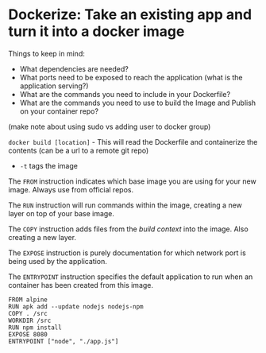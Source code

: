 # Dockerize: Take an existing app and turn it into a docker image

Things to keep in mind:

- What dependencies are needed?
- What ports need to be exposed to reach the application (what is the application serving?)
- What are the commands you need to include in your Dockerfile?
- What are the commands you need to use to build the Image and Publish on your container repo?

(make note about using sudo vs adding user to docker group)

`docker build [location]` - This will read the Dockerfile and containerize the contents (can be a url to a remote git repo)

- `-t` tags the image

The `FROM` instruction indicates which base image you are using for your new image. Always use from official repos.

The `RUN` instruction will run commands within the image, creating a new layer on top of your base image.

The `COPY` instruction adds files from the _build context_ into the image. Also creating a new layer.

The `EXPOSE` instruction is purely documentation for which network port is being used by the application.

The `ENTRYPOINT` instruction specifies the default application to run when an container has been created from this image.

```
FROM alpine
RUN apk add --update nodejs nodejs-npm
COPY . /src
WORKDIR /src
RUN npm install
EXPOSE 8080
ENTRYPOINT ["node", "./app.js"]
```